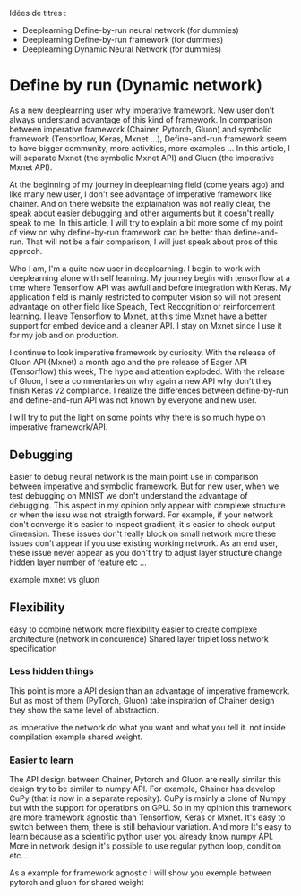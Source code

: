 Idées de titres : 
- Deeplearning Define-by-run neural network (for dummies)
- Deeplearning Define-by-run framework (for dummies)
- Deeplearning Dynamic Neural Network (for dummies)

# Define by run (Dynamic network)

As a new deeplearning user why imperative framework.
New user don't always understand advantage of this kind of framework. In comparison between imperative framework (Chainer, Pytorch, Gluon) and symbolic framework (Tensorflow, Keras, Mxnet ...), Define-and-run framework seem to have bigger community, more activities, more examples ...
In this article, I will separate Mxnet (the symbolic Mxnet API) and Gluon (the imperative Mxnet API).

At the beginning of my journey in deeplearning field (come years ago) and like many new user, I don't see advantage of imperative framework like chainer. And on there website the explaination was not really clear, the speak about easier debugging and other arguments but it doesn't really speak to me. 
In this article, I will try to explain a bit more some of my point of view on why define-by-run framework can be better than define-and-run. That will not be a fair comparison, I will just speak about pros of this approch. 

Who I am, I'm a quite new user in deeplearning. I begin to work with deeplearning alone with self learning. My journey begin with tensorflow at a time where Tensorflow API was awfull and before integration with Keras. My application field is mainly restricted to computer vision so will not present advantage on other field like Speach, Text Recognition or reinforcement learning. I leave Tensorflow to Mxnet, at this time Mxnet have a better support for embed device and a cleaner API. I stay on Mxnet since I use it for my job and on production.

I continue to look imperative framework by curiosity. With the release of Gluon API (Mxnet) a month ago and the pre release of Eager API (Tensorflow) this week, The hype and attention exploded. 
With the release of Gluon, I see a commentaries on why again a new API why don't they finish Keras v2 compliance. I realize the differences between define-by-run and define-and-run API was not known by everyone and new user.

I will try to put the light on some points why there is so much hype on imperative framework/API.

## Debugging

Easier to debug neural network is the main point use in comparison between imperative and symbolic framework. But for new user, when we test 
debugging on MNIST we don't understand the advantage of debugging. This aspect in my opinion only appear with complexe structure or when the issu was not straigth forward. For example, if your network don't converge it's easier to inspect gradient, it's easier to check output dimension.
These issues don't really block on small network more these issues don't appear if you use existing working network. As an end user, these issue never appear as you don't try to adjust layer structure change hidden layer number of feature etc ...

example mxnet vs gluon

## Flexibility

easy to combine network
more flexibility
easier to create complexe architecture (network in concurence)
Shared layer triplet loss network specification

### Less hidden things

This point is more a API design than an advantage of imperative framework. But as most of them (PyTorch, Gluon) take inspiration of Chainer design they show the same level of abstraction.

as imperative the network do what you want and what you tell it.
not inside compilation exemple shared weight.

### Easier to learn

The API design between Chainer, Pytorch and Gluon are really similar this design try to be similar to numpy API. For example, Chainer has develop CuPy (that is now in a separate reposity). CuPy is mainly a clone of Numpy but with the support for operations on GPU.
So in my opinion this framework are more framework agnostic than Tensorflow, Keras or Mxnet. It's easy to switch between them, there is still behaviour variation. And more It's easy to learn because as a scientific python user you already know numpy API.
More in network design it's possible to use regular python loop, condition etc... 

As a example for framework agnostic I will show you 
exemple between pytorch and gluon for shared weight


